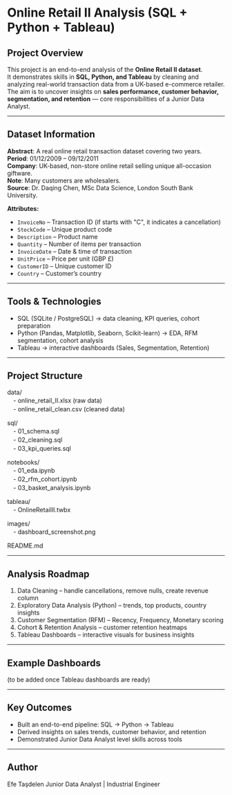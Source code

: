 # Online Retail II Analysis (SQL + Python + Tableau)

## Project Overview
This project is an end-to-end analysis of the **Online Retail II dataset**.  
It demonstrates skills in **SQL, Python, and Tableau** by cleaning and analyzing real-world transaction data from a UK-based e-commerce retailer.  
The aim is to uncover insights on **sales performance, customer behavior, segmentation, and retention** — core responsibilities of a Junior Data Analyst.

---

## Dataset Information
**Abstract**: A real online retail transaction dataset covering two years.  
**Period**: 01/12/2009 – 09/12/2011  
**Company**: UK-based, non-store online retail selling unique all-occasion giftware.  
**Note**: Many customers are wholesalers.  
**Source**: Dr. Daqing Chen, MSc Data Science, London South Bank University.  

**Attributes:**
- `InvoiceNo` – Transaction ID (if starts with "C", it indicates a cancellation)  
- `StockCode` – Unique product code  
- `Description` – Product name  
- `Quantity` – Number of items per transaction  
- `InvoiceDate` – Date & time of transaction  
- `UnitPrice` – Price per unit (GBP £)  
- `CustomerID` – Unique customer ID  
- `Country` – Customer’s country  

---

## Tools & Technologies
- SQL (SQLite / PostgreSQL) → data cleaning, KPI queries, cohort preparation  
- Python (Pandas, Matplotlib, Seaborn, Scikit-learn) → EDA, RFM segmentation, cohort analysis  
- Tableau → interactive dashboards (Sales, Segmentation, Retention)  

---

## Project Structure
data/  
　- online_retail_II.xlsx (raw data)  
　- online_retail_clean.csv (cleaned data)  

sql/  
　- 01_schema.sql  
　- 02_cleaning.sql  
　- 03_kpi_queries.sql  

notebooks/  
　- 01_eda.ipynb  
　- 02_rfm_cohort.ipynb  
　- 03_basket_analysis.ipynb  

tableau/  
　- OnlineRetailII.twbx  

images/  
　- dashboard_screenshot.png  

README.md  

---

## Analysis Roadmap
1. Data Cleaning – handle cancellations, remove nulls, create revenue column  
2. Exploratory Data Analysis (Python) – trends, top products, country insights  
3. Customer Segmentation (RFM) – Recency, Frequency, Monetary scoring  
4. Cohort & Retention Analysis – customer retention heatmaps  
5. Tableau Dashboards – interactive visuals for business insights  

---

## Example Dashboards
(to be added once Tableau dashboards are ready)  

---

## Key Outcomes
- Built an end-to-end pipeline: SQL → Python → Tableau  
- Derived insights on sales trends, customer behavior, and retention  
- Demonstrated Junior Data Analyst level skills across tools  

---

## Author
Efe Taşdelen
Junior Data Analyst | Industrial Engineer 
